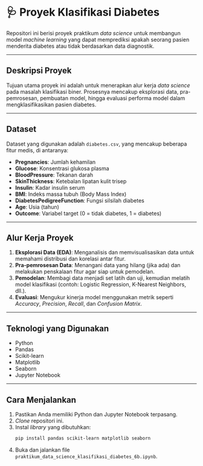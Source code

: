 # 🩺 Proyek Klasifikasi Diabetes

Repositori ini berisi proyek praktikum *data science* untuk membangun model *machine learning* yang dapat memprediksi apakah seorang pasien menderita diabetes atau tidak berdasarkan data diagnostik.

---
## Deskripsi Proyek
Tujuan utama proyek ini adalah untuk menerapkan alur kerja *data science* pada masalah klasifikasi biner. Prosesnya mencakup eksplorasi data, pra-pemrosesan, pembuatan model, hingga evaluasi performa model dalam mengklasifikasikan pasien diabetes.

---
## Dataset
Dataset yang digunakan adalah `diabetes.csv`, yang mencakup beberapa fitur medis, di antaranya:
- **Pregnancies**: Jumlah kehamilan
- **Glucose**: Konsentrasi glukosa plasma
- **BloodPressure**: Tekanan darah
- **SkinThickness**: Ketebalan lipatan kulit trisep
- **Insulin**: Kadar insulin serum
- **BMI**: Indeks massa tubuh (Body Mass Index)
- **DiabetesPedigreeFunction**: Fungsi silsilah diabetes
- **Age**: Usia (tahun)
- **Outcome**: Variabel target (0 = tidak diabetes, 1 = diabetes)

---
## Alur Kerja Proyek
1.  **Eksplorasi Data (EDA)**: Menganalisis dan memvisualisasikan data untuk memahami distribusi dan korelasi antar fitur.
2.  **Pra-pemrosesan Data**: Menangani data yang hilang (jika ada) dan melakukan penskalaan fitur agar siap untuk pemodelan.
3.  **Pemodelan**: Membagi data menjadi set latih dan uji, kemudian melatih model klasifikasi (contoh: Logistic Regression, K-Nearest Neighbors, dll.).
4.  **Evaluasi**: Mengukur kinerja model menggunakan metrik seperti *Accuracy*, *Precision*, *Recall*, dan *Confusion Matrix*.

---
## Teknologi yang Digunakan
* Python
* Pandas
* Scikit-learn
* Matplotlib
* Seaborn
* Jupyter Notebook

---
## Cara Menjalankan
1.  Pastikan Anda memiliki Python dan Jupyter Notebook terpasang.
2.  *Clone* repositori ini.
3.  Instal *library* yang dibutuhkan:
    ```bash
    pip install pandas scikit-learn matplotlib seaborn
    ```
4.  Buka dan jalankan file `praktikum_data_science_klasifikasi_diabetes_6b.ipynb`.
